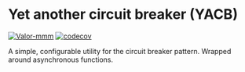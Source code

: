 # Yet another circuit breaker (YACB)

[![Valor-mmm](https://circleci.com/gh/Valor-mmm/yet-another-circuit-breaker.svg?style=svg)](https://app.circleci.com/pipelines/github/Valor-mmm/yet-another-circuit-breaker?branch=master)
[![codecov](https://codecov.io/gh/Valor-mmm/yet-another-circuit-breaker/branch/master/graph/badge.svg)](https://codecov.io/gh/Valor-mmm/yet-another-circuit-breaker)

A simple, configurable utility for the circuit breaker pattern. Wrapped around asynchronous functions.
